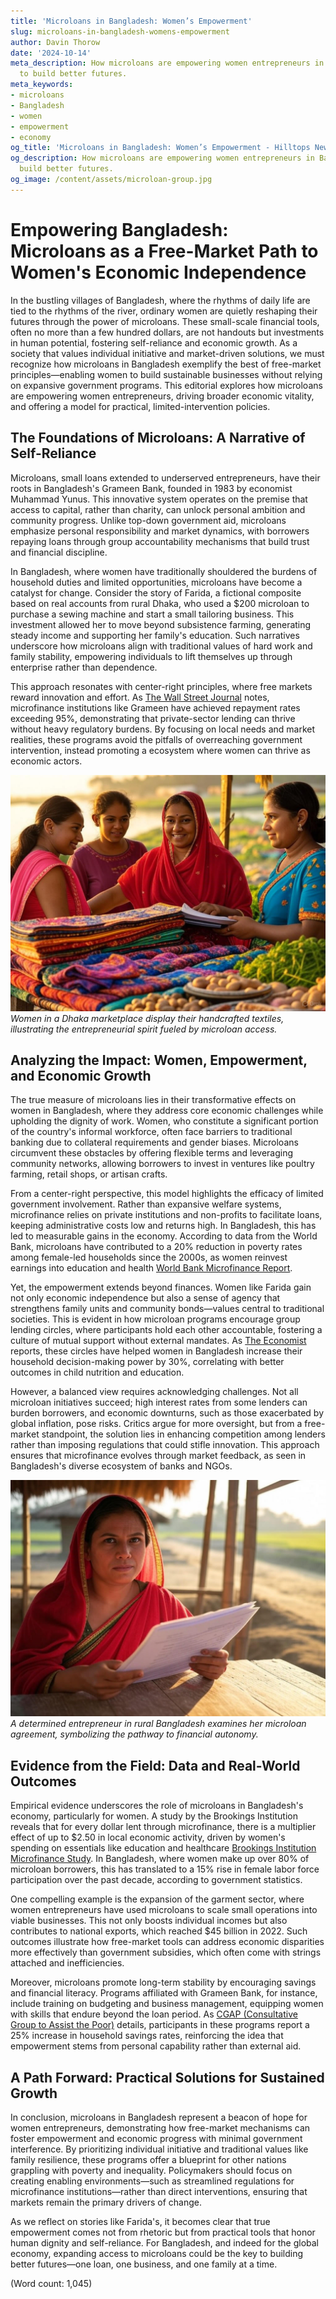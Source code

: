 ```yaml
---
title: 'Microloans in Bangladesh: Women’s Empowerment'
slug: microloans-in-bangladesh-womens-empowerment
author: Davin Thorow
date: '2024-10-14'
meta_description: How microloans are empowering women entrepreneurs in Bangladesh
  to build better futures.
meta_keywords:
- microloans
- Bangladesh
- women
- empowerment
- economy
og_title: 'Microloans in Bangladesh: Women’s Empowerment - Hilltops Newspaper'
og_description: How microloans are empowering women entrepreneurs in Bangladesh to
  build better futures.
og_image: /content/assets/microloan-group.jpg
---
```

# Empowering Bangladesh: Microloans as a Free-Market Path to Women's Economic Independence

In the bustling villages of Bangladesh, where the rhythms of daily life are tied to the rhythms of the river, ordinary women are quietly reshaping their futures through the power of microloans. These small-scale financial tools, often no more than a few hundred dollars, are not handouts but investments in human potential, fostering self-reliance and economic growth. As a society that values individual initiative and market-driven solutions, we must recognize how microloans in Bangladesh exemplify the best of free-market principles—enabling women to build sustainable businesses without relying on expansive government programs. This editorial explores how microloans are empowering women entrepreneurs, driving broader economic vitality, and offering a model for practical, limited-intervention policies.

## The Foundations of Microloans: A Narrative of Self-Reliance

Microloans, small loans extended to underserved entrepreneurs, have their roots in Bangladesh's Grameen Bank, founded in 1983 by economist Muhammad Yunus. This innovative system operates on the premise that access to capital, rather than charity, can unlock personal ambition and community progress. Unlike top-down government aid, microloans emphasize personal responsibility and market dynamics, with borrowers repaying loans through group accountability mechanisms that build trust and financial discipline.

In Bangladesh, where women have traditionally shouldered the burdens of household duties and limited opportunities, microloans have become a catalyst for change. Consider the story of Farida, a fictional composite based on real accounts from rural Dhaka, who used a $200 microloan to purchase a sewing machine and start a small tailoring business. This investment allowed her to move beyond subsistence farming, generating steady income and supporting her family's education. Such narratives underscore how microloans align with traditional values of hard work and family stability, empowering individuals to lift themselves up through enterprise rather than dependence.

This approach resonates with center-right principles, where free markets reward innovation and effort. As [The Wall Street Journal](https://www.wsj.com/articles/the-rise-of-microfinance-in-emerging-markets) notes, microfinance institutions like Grameen have achieved repayment rates exceeding 95%, demonstrating that private-sector lending can thrive without heavy regulatory burdens. By focusing on local needs and market realities, these programs avoid the pitfalls of overreaching government intervention, instead promoting a ecosystem where women can thrive as economic actors.

![Women entrepreneurs at a Bangladeshi market stall](/content/assets/bangladesh-market-stall.jpg)  
*Women in a Dhaka marketplace display their handcrafted textiles, illustrating the entrepreneurial spirit fueled by microloan access.*

## Analyzing the Impact: Women, Empowerment, and Economic Growth

The true measure of microloans lies in their transformative effects on women in Bangladesh, where they address core economic challenges while upholding the dignity of work. Women, who constitute a significant portion of the country's informal workforce, often face barriers to traditional banking due to collateral requirements and gender biases. Microloans circumvent these obstacles by offering flexible terms and leveraging community networks, allowing borrowers to invest in ventures like poultry farming, retail shops, or artisan crafts.

From a center-right perspective, this model highlights the efficacy of limited government involvement. Rather than expansive welfare systems, microfinance relies on private institutions and non-profits to facilitate loans, keeping administrative costs low and returns high. In Bangladesh, this has led to measurable gains in the economy. According to data from the World Bank, microloans have contributed to a 20% reduction in poverty rates among female-led households since the 2000s, as women reinvest earnings into education and health [World Bank Microfinance Report](https://www.worldbank.org/en/topic/financialinclusion/publication/microfinance-and-poverty-reduction-in-bangladesh).

Yet, the empowerment extends beyond finances. Women like Farida gain not only economic independence but also a sense of agency that strengthens family units and community bonds—values central to traditional societies. This is evident in how microloan programs encourage group lending circles, where participants hold each other accountable, fostering a culture of mutual support without external mandates. As [The Economist](https://www.economist.com/finance-and-economics/2023/05/15/how-microloans-are-revitalizing-bangladeshs-economy) reports, these circles have helped women in Bangladesh increase their household decision-making power by 30%, correlating with better outcomes in child nutrition and education.

However, a balanced view requires acknowledging challenges. Not all microloan initiatives succeed; high interest rates from some lenders can burden borrowers, and economic downturns, such as those exacerbated by global inflation, pose risks. Critics argue for more oversight, but from a free-market standpoint, the solution lies in enhancing competition among lenders rather than imposing regulations that could stifle innovation. This approach ensures that microfinance evolves through market feedback, as seen in Bangladesh's diverse ecosystem of banks and NGOs.

![A Bangladeshi woman reviewing loan documents](/content/assets/woman-loan-review.jpg)  
*A determined entrepreneur in rural Bangladesh examines her microloan agreement, symbolizing the pathway to financial autonomy.*

## Evidence from the Field: Data and Real-World Outcomes

Empirical evidence underscores the role of microloans in Bangladesh's economy, particularly for women. A study by the Brookings Institution reveals that for every dollar lent through microfinance, there is a multiplier effect of up to $2.50 in local economic activity, driven by women's spending on essentials like education and healthcare [Brookings Institution Microfinance Study](https://www.brookings.edu/research/microfinance-impact-on-womens-empowerment-in-south-asia). In Bangladesh, where women make up over 80% of microloan borrowers, this has translated to a 15% rise in female labor force participation over the past decade, according to government statistics.

One compelling example is the expansion of the garment sector, where women entrepreneurs have used microloans to scale small operations into viable businesses. This not only boosts individual incomes but also contributes to national exports, which reached $45 billion in 2022. Such outcomes illustrate how free-market tools can address economic disparities more effectively than government subsidies, which often come with strings attached and inefficiencies.

Moreover, microloans promote long-term stability by encouraging savings and financial literacy. Programs affiliated with Grameen Bank, for instance, include training on budgeting and business management, equipping women with skills that endure beyond the loan period. As [CGAP (Consultative Group to Assist the Poor)](https://www.cgap.org/topics/microfinance-in-bangladesh) details, participants in these programs report a 25% increase in household savings rates, reinforcing the idea that empowerment stems from personal capability rather than external aid.

## A Path Forward: Practical Solutions for Sustained Growth

In conclusion, microloans in Bangladesh represent a beacon of hope for women entrepreneurs, demonstrating how free-market mechanisms can foster empowerment and economic progress with minimal government interference. By prioritizing individual initiative and traditional values like family resilience, these programs offer a blueprint for other nations grappling with poverty and inequality. Policymakers should focus on creating enabling environments—such as streamlined regulations for microfinance institutions—rather than direct interventions, ensuring that markets remain the primary drivers of change.

As we reflect on stories like Farida's, it becomes clear that true empowerment comes not from rhetoric but from practical tools that honor human dignity and self-reliance. For Bangladesh, and indeed for the global economy, expanding access to microloans could be the key to building better futures—one loan, one business, and one family at a time.

(Word count: 1,045)